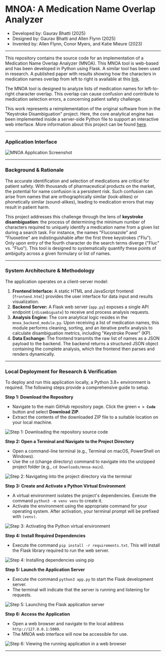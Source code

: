 # MNOA: A Medication Name Overlap Analyzer

- Developed by: Gaurav Bhatti (2025)
- Designed by: Gaurav Bhatti and Allen Flynn (2025)
- Invented by: Allen Flynn, Conor Myers, and Katie Mieure (2023)

---

This repository contains the source code for an implementation of a Medication Name Overlap Analyzer (MNOA). This MNOA tool is web-based and has been developed in Python using Flask. A similar tool has been used in research. A published paper with results showing how the characters in medication names overlap from left to right is available at this [link](https://academic.oup.com/ajhp/article-abstract/81/14/622/7613639). 

The MNOA tool is designed to analyze lists of medication names for left-to-right character overlap. This overlap can cause confusion and contribute to medication selection errors, a concerning patient safety challenge. 

This work represents a reimplementation of the original software from in the "Keystroke Disambiguation" project. Here, the core analytical engine has been implemented inside a server-side Python file to support an interactive web interface. More information about this project can be found [here](https://github.com/SafeMedicationNameSelection/Keystroke_Disambiguation).

---

### Application Interface

![MNOA Application Screenshot](assets/mnoa-screenshot.png)

---

### Background & Rationale

The accurate identification and selection of medications are critical for patient safety. With thousands of pharmaceutical products on the market, the potential for name confusion is a persistent risk. Such confusion can arise from names that are orthographically similar (look-alikes) or phonetically similar (sound-alikes), leading to medication errors that may result in patient harm.

This project addresses this challenge through the lens of **keystroke disambiguation**: the process of determining the minimum number of characters required to uniquely identify a medication name from a given list during a search task. For instance, the names "Fluconazole" and "Fluoxetine" are indistinguishable after the first three keystrokes ("Flu"). Only upon entry of the fourth character do the search terms diverge ("Fluc" vs. "Fluo"). This tool is designed to systematically quantify these points of ambiguity across a given formulary or list of names.

---

### System Architecture & Methodology

The application operates on a client-server model:

1.  **Frontend Interface:** A static HTML and JavaScript frontend (`frontend.html`) provides the user interface for data input and results visualization.
2.  **Backend Server:** A Flask web server (`app.py`) exposes a single API endpoint (`/disambiguate`) to receive and process analysis requests.
3.  **Analysis Engine:** The core analytical logic resides in the `mnoa_backend_module.py`. Upon receiving a list of medication names, this module performs cleaning, sorting, and an iterative prefix analysis to calculate disambiguation metrics, including "Keystroke Power" (KP).
4.  **Data Exchange:** The frontend transmits the raw list of names as a JSON payload to the backend. The backend returns a structured JSON object containing the complete analysis, which the frontend then parses and renders dynamically.

---

### Local Deployment for Research & Verification

To deploy and run this application locally, a Python 3.8+ environment is required. The following steps provide a comprehensive guide to setup.

**Step 1: Download the Repository**
* Navigate to the main GitHub repository page. Click the green **`< > Code`** button and select **Download ZIP**.
* Extract the contents of the downloaded ZIP file to a suitable location on your local machine.

![Step 1: Downloading the repository source code](assets/step-1-download.png)

**Step 2: Open a Terminal and Navigate to the Project Directory**
* Open a command-line terminal (e.g., Terminal on macOS, PowerShell on Windows).
* Use the `cd` (change directory) command to navigate into the unzipped project folder (e.g., `cd Downloads/mnoa-main`).

![Step 2: Navigating into the project directory via the terminal](assets/step-2-terminal.png)

**Step 3: Create and Activate a Python Virtual Environment**
* A virtual environment isolates the project's dependencies. Execute the command `python3 -m venv venv` to create it.
* Activate the environment using the appropriate command for your operating system. After activation, your terminal prompt will be prefixed with `(venv)`.

![Step 3: Activating the Python virtual environment](assets/step-3-activate.png)

**Step 4: Install Required Dependencies**
* Execute the command `pip install -r requirements.txt`. This will install the Flask library required to run the web server.

![Step 4: Installing dependencies using pip](assets/step-4-install.png)

**Step 5: Launch the Application Server**
* Execute the command `python3 app.py` to start the Flask development server.
* The terminal will indicate that the server is running and listening for requests.

![Step 5: Launching the Flask application server](assets/step-5-run.png)

**Step 6: Access the Application**
* Open a web browser and navigate to the local address `http://127.0.0.1:5000`.
* The MNOA web interface will now be accessible for use.

![Step 6: Viewing the running application in a web browser](assets/step-6-browser.png)

---
